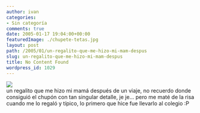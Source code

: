 ```yaml
---
author: ivan
categories:
- Sin categoría
comments: true
date: 2005-01-17 19:04:00+00:00
featuredImage: ./chupete-tetas.jpg
layout: post
path: /2005/01/un-regalito-que-me-hizo-mi-mam-despus
slug: un-regalito-que-me-hizo-mi-mam-despus
title: No Content Found
wordpress_id: 1029
---
```


[![](http://photos1.blogger.com/img/39/1190/320/chupete%20tetas.jpg)](http://photos1.blogger.com/img/39/1190/640/chupete%20tetas.jpg)  
un regalito que me hizo mi mamá después de un viaje, no recuerdo donde consiguió el chupón con tan singular detalle, je je... pero me maté de la risa cuando me lo regaló y típico, lo primero que hice fue llevarlo al colegio :P
